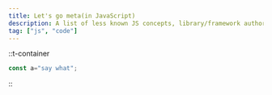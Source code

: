 ```yaml
---
title: Let's go meta(in JavaScript)
description: A list of less known JS concepts, library/framework authors uses them quite often
tag: ["js", "code"]
---
```


::t-container
```ts
const a="say what";
```
::

